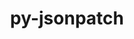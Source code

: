 ---
title: "py-jsonpatch"
layout: cache
categories: [package, develop-2023-10-08]
meta: {"versions": ["1.23"], "compilers": ["gcc@=11.4.0", "gcc@=9.4.0", "oneapi@=2023.2.1"], "oss": ["ubuntu20.04"], "platforms": ["linux"], "targets": ["aarch64", "ppc64le", "x86_64_v3"], "stacks": ["e4s", "e4s-arm", "e4s-oneapi", "e4s-power", "root"], "num_specs": 4, "num_specs_by_stack": {"root": 4, "e4s-arm": 1, "e4s-power": 1, "e4s": 1, "e4s-oneapi": 1}}
spec_details: [{"hash": "mgigmfrxukom5j7ts2fmxjo3twc7hyqn", "compiler": "gcc@=11.4.0", "versions": ["1.23"], "os": "ubuntu20.04", "platform": "linux", "target": "aarch64", "variants": ["build_system=python_pip"], "stacks": ["root", "e4s-arm"], "size": "-", "tarball": "https://binaries.spack.io/releases/develop-2023-10-08/build_cache/linux-ubuntu20.04-aarch64/gcc-11.4.0/py-jsonpatch-1.23/linux-ubuntu20.04-aarch64-gcc-11.4.0-py-jsonpatch-1.23-mgigmfrxukom5j7ts2fmxjo3twc7hyqn.spack"}, {"hash": "jsprbpfhkrsw5cywos3zqpcdhg3lqqar", "compiler": "gcc@=9.4.0", "versions": ["1.23"], "os": "ubuntu20.04", "platform": "linux", "target": "ppc64le", "variants": ["build_system=python_pip"], "stacks": ["e4s-power", "root"], "size": "-", "tarball": "https://binaries.spack.io/releases/develop-2023-10-08/build_cache/linux-ubuntu20.04-ppc64le/gcc-9.4.0/py-jsonpatch-1.23/linux-ubuntu20.04-ppc64le-gcc-9.4.0-py-jsonpatch-1.23-jsprbpfhkrsw5cywos3zqpcdhg3lqqar.spack"}, {"hash": "6zoa7u5ryllgcqaiv6ft5ww4keb2engh", "compiler": "gcc@=11.4.0", "versions": ["1.23"], "os": "ubuntu20.04", "platform": "linux", "target": "x86_64_v3", "variants": ["build_system=python_pip"], "stacks": ["e4s", "root"], "size": "-", "tarball": "https://binaries.spack.io/releases/develop-2023-10-08/build_cache/linux-ubuntu20.04-x86_64_v3/gcc-11.4.0/py-jsonpatch-1.23/linux-ubuntu20.04-x86_64_v3-gcc-11.4.0-py-jsonpatch-1.23-6zoa7u5ryllgcqaiv6ft5ww4keb2engh.spack"}, {"hash": "gcer5lkkzsrqftiutj3dj6qxxvs7c5of", "compiler": "oneapi@=2023.2.1", "versions": ["1.23"], "os": "ubuntu20.04", "platform": "linux", "target": "x86_64_v3", "variants": ["build_system=python_pip"], "stacks": ["e4s-oneapi", "root"], "size": "-", "tarball": "https://binaries.spack.io/releases/develop-2023-10-08/build_cache/linux-ubuntu20.04-x86_64_v3/oneapi-2023.2.1/py-jsonpatch-1.23/linux-ubuntu20.04-x86_64_v3-oneapi-2023.2.1-py-jsonpatch-1.23-gcer5lkkzsrqftiutj3dj6qxxvs7c5of.spack"}]
---